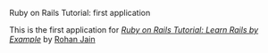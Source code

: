 Ruby on Rails Tutorial: first application

This is the first application for
[*Ruby on Rails Tutorial: Learn Rails by Example*](http://railstutorial.org/) by [Rohan Jain](http://linkedin.com/in/rjain1)